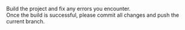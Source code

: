 Build the project and fix any errors you encounter.  
Once the build is successful, please commit all changes and push the current branch.

